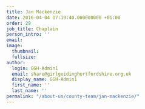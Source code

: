 ```yaml
---
title: Jan Mackenzie
date: 2016-04-04 17:19:40.000000000 +01:00
order: 29
job_title: Chaplain
person_intro: ''
email:
image:
  thumbnail:
  fullsize:
author:
  login: GGH-Admin1
  email: share@girlguidinghertfordshire.org.uk
  display_name: GGH-Admin1
  first_name: ''
  last_name: ''
permalink: "/about-us/county-team/jan-mackenzie/"
---
```


